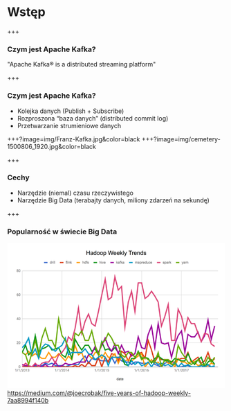 
# Wstęp


+++
### Czym jest Apache Kafka?
"Apache Kafka® is a distributed streaming platform"


+++
### Czym jest Apache Kafka?
* Kolejka danych (Publish + Subscribe)
* Rozproszona “baza danych” (distributed commit log)
* Przetwarzanie strumieniowe danych



+++?image=img/Franz-Kafka.jpg&color=black
+++?image=img/cemetery-1500806_1920.jpg&color=black



+++
### Cechy
* Narzędzie (niemal) czasu rzeczywistego
* Narzędzie Big Data (terabajty danych, miliony zdarzeń na sekundę)



+++
### Popularność w świecie Big Data
![](img/five-years-of-hadoop-weekly.png)
<span class="footer">https://medium.com/@joecrobak/five-years-of-hadoop-weekly-7aa8994f140b</span>